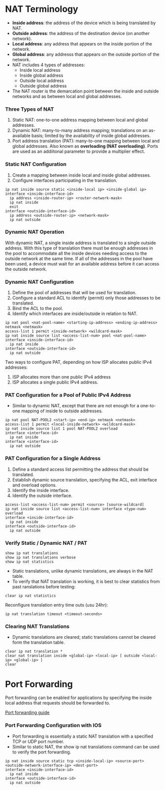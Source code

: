 # NAT Terminology

- **Inside address**: the address of the device which is being translated by NAT.
- **Outside address**: the address of the destination device (on another network).
- **Local address**: any address that appears on the inside portion of the network.
- **Global address**: any addresss that appears on the outside portion of the network.
- NAT includes 4 types of addresses:
    - Inside local address
    - Inside global address
    - Outside local address
    - Outside global address
- The NAT router is the demarcation point between the inside and outside networks and as between local and global addresses.

### Three Types of NAT

1. Static NAT: one-to-one address mapping between local and global addresses.
2. Dynamic NAT: many-to-many address mapping; translations on an as-available basis; limited by the availability of inside global addresses.
3. Port address translation (PAT): many-to-one mapping between local and global addresses. Also known as **overloading (NAT overloading)**. Ports are used as an addiitonal parameter to provide a multiplier effect.

### Static NAT Configuration

1. Create a mapping between inside local and inside global addresses.
2. Configure interfaces participating in the translation.

```
ip nat inside source static <inside-local ip> <inside-global ip>
interface <inside-interface-id>
  ip address <inside-router-ip> <router-network-mask>
  ip nat inside
  exit
interface <outside-interface-id>
  ip address <outside-router-ip> <network-mask>
  ip nat outside
```

### Dynamic NAT Operation

With dynamic NAT, a single inside address is translated to a single outside address. With this type of translation there must be enough addresses in the pool to accommodate all the inside devices needing access to the outside network at the same time. If all of the addresses in the pool have been used, a device must wait for an available address before it can access the outside network.

### Dynamic NAT Configuration

1. Define the pool of addresses that will be used for translation.
2. Configure a standard ACL to identify (permit) only those addresses to be translated.
3. Bind the ACL to the pool.
4. Identify which interfaces are inside/outside in relation to NAT.

```
ip nat pool <nat-pool-name> <starting-ip-address> <ending-ip-address> netmask <netmask>
access-list 1 permit <inside-network> <wildcard-mask>
ip nat inside source list <access-list-num> pool <nat-pool-name>
interface <inside-interface-id>
  ip nat inside
interface <outside-interface-id>
  ip nat outside
```

Two ways to configure PAT, depending on how ISP allocates public IPv4 addresses:

1. ISP allocates more than one public IPv4 address
2. ISP allocates a single public IPv4 address.

### PAT Configuration for a Pool of Public IPv4 Address

- Similar to dynamic NAT, except that there are not enough for a one-to-one mapping of inside to outside addresses.

```
ip nat pool NAT-POOL2 <start-ip> <end-ip> netmask <netmask>
access-list 1 permit <local-inside-network> <wildcard-mask>
ip nat inside source list 1 pool NAT-POOL2 overload
interface <interface-id>
  ip nat inside
interface <interface-id>
  ip nat outside
```

### PAT Configuration for a Single Address

1. Define a standard access list permitting the address that should be translated.
2. Establish dynamic source translation, specifying the ACL, exit interface and overload options.
3. Identify the inside interface.
4. Identify the outside interface.

```
access-list <access-list-num> permit <source> [source-wildcard]
ip nat inside source list <access-list-num> interface <type-num> overload
interface <inside-interface-id>
  ip nat inside
interface <outside-interface-id>
  ip nat outside
```

### Verify Static / Dynamic NAT / PAT

```
show ip nat translations
show ip nat translations verbose
show ip nat statistics
```

- Static translations, unlike dynamic translations, are always in the NAT table.
- To verify that NAT translation is working, it is best to clear statistics from past ranslations before testing:

```
clear ip nat statistics
```

Reconfigure translation entry time outs (usu 24hr):

```
ip nat translation timeout <timeout-seconds>
```

### Clearing NAT Translations

- Dynamic translations are cleared; static translations cannot be cleared form the translation table.
```
clear ip nat translation *
clear nat translation inside <global-ip> <local-ip> [ outside <local-ip> <global-ip> ]
clear
```

# Port Forwarding

Port forwarding can be enabled for applications by specifying the inside local address that requests should be forwarded to.

[Port forwarding guide](http://www.portforward.com)

### Port Forwarding Configuration with IOS

- Port forwarding is essentially a static NAT translation with a specified TCP or UDP port number.
- Similar to static NAT, the show ip nat translations command can be used to verify the port forwarding.

```
ip nat inside source static tcp <inside-local-ip> <source-port> <outside-network-interface-ip> <dest-port>
interface <inside-interface-id>
  ip nat inside
interface <outside-interface-id>
  ip nat outside
```
